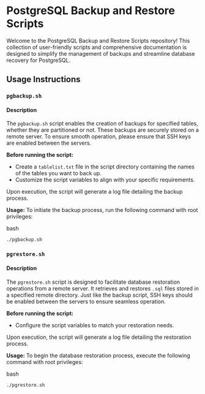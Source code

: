 # PostgreSQL Backup and Restore Scripts

Welcome to the PostgreSQL Backup and Restore Scripts repository! This collection of user-friendly scripts and comprehensive documentation is designed to simplify the management of backups and streamline database recovery for PostgreSQL.

## Usage Instructions

### `pgbackup.sh`

#### Description

The `pgbackup.sh` script enables the creation of backups for specified tables, whether they are partitioned or not. These backups are securely stored on a remote server. To ensure smooth operation, please ensure that SSH keys are enabled between the servers.

**Before running the script:**

-   Create a `tablelist.txt` file in the script directory containing the names of the tables you want to back up.
-   Customize the script variables to align with your specific requirements.

Upon execution, the script will generate a log file detailing the backup process.

**Usage:** To initiate the backup process, run the following command with root privileges:

bash

`./pgbackup.sh` 

### `pgrestore.sh`

#### Description

The `pgrestore.sh` script is designed to facilitate database restoration operations from a remote server. It retrieves and restores `.sql` files stored in a specified remote directory. Just like the backup script, SSH keys should be enabled between the servers to ensure seamless operation.

**Before running the script:**

-   Configure the script variables to match your restoration needs.

Upon execution, the script will generate a log file detailing the restoration process.

**Usage:** To begin the database restoration process, execute the following command with root privileges:

bash

```bash
./pgrestore.sh
```
